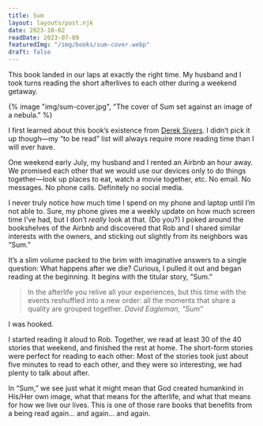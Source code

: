 ```yaml
---
title: Sum
layout: layouts/post.njk
date: 2023-10-02
readDate: 2023-07-09
featuredImg: "/img/books/sum-cover.webp"
draft: false
---
```


This book landed in our laps at exactly the right time. My husband and I took turns reading the short afterlives to each other during a weekend getaway.
<!-- excerpt -->

{% image "img/sum-cover.jpg", "The cover of Sum set against an image of a nebula." %}

I first learned about this book’s existence from [Derek Sivers](https://sive.rs/book/Sum). I didn’t pick it up though—my “to be read” list will always require more reading time than I will ever have.

One weekend early July, my husband and I rented an Airbnb an hour away. We promised each other that we would use our devices only to do things together—look up places to eat, watch a movie together, etc. No email. No messages. No phone calls. Definitely no social media.

I never truly notice how much time I spend on my phone and laptop until I’m not able to. Sure, my phone gives me a weekly update on how much screen time I’ve had, but I don’t *really* look at that. (Do you?) I poked around the bookshelves of the Airbnb and discovered that Rob and I shared similar interests with the owners, and sticking out slightly from its neighbors was “Sum.”

It’s a slim volume packed to the brim with imaginative answers to a single question: What happens after we die? Curious, I pulled it out and began reading at the beginning. It begins with the titular story, ”Sum.”

> In the afterlife you relive all your experiences, but this time with the events reshuffled into a new order: all the moments that share a quality are grouped together.
<cite>David Eagleman, “Sum”</cite>

I was hooked. 

I started reading it aloud to Rob. Together, we read at least 30 of the 40 stories that weekend, and finished the rest at home. The short-form stories were perfect for reading to each other: Most of the stories took just about five minutes to read to each other, and they were so interesting, we had plenty to talk about after.

In “Sum,” we see just what it might mean that God created humankind in His/Her own image, what that means for the afterlife, and what that means for how we live our lives. This is one of those rare books that benefits from a being read again... and again... and again.